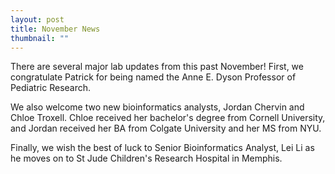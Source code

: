 ```yaml
---
layout: post
title: November News
thumbnail: ""
---
```


There are several major lab updates from this past November! First, we congratulate Patrick for being named the Anne E. Dyson Professor of Pediatric Research. 

We also welcome two new bioinformatics analysts, Jordan Chervin and Chloe Troxell. Chloe received her bachelor's degree from Cornell University, and Jordan received her BA from Colgate University and her MS from NYU.

Finally, we wish the best of luck to Senior Bioinformatics Analyst, Lei Li as he moves on to St Jude Children's Research Hospital in Memphis.
